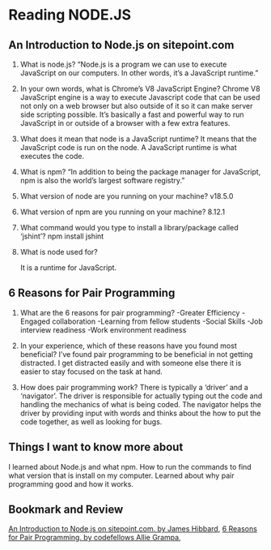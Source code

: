 # Reading NODE.JS

## An Introduction to Node.js on sitepoint.com

1. What is node.js?
“Node.js is a program we can use to execute JavaScript on our computers. In other words, it’s a JavaScript runtime.”
2. In your own words, what is Chrome’s V8 JavaScript Engine?
Chrome V8 JavaScript engine is a way to execute Javascript code that can be used not only on a web browser but also outside of it so it can make server side scripting possible. It’s basically a fast and powerful way to run JavaScript in or outside of a browser with a few extra features.
3. What does it mean that node is a JavaScript runtime?
It means that the JavaScript code is run on the node. A JavaScript runtime is what executes the code.
4. What is npm?
“In addition to being the package manager for JavaScript, npm is also the world’s largest software registry.”
5. What version of node are you running on your machine?
    v18.5.0
6. What version of npm are you running on your machine?
    8.12.1
7. What command would you type to install a library/package called ‘jshint’?
    npm install jshint

8. What is node used for?

    It is a runtime for JavaScript.

## 6 Reasons for Pair Programming

1. What are the 6 reasons for pair programming?
    -Greater Efficiency
    -Engaged collaboration
    -Learning from fellow students
    -Social Skills
    -Job interview readiness
    -Work environment readiness

2. In your experience, which of these reasons have you found most beneficial?
    I’ve found pair programming to be beneficial in not getting distracted. I get distracted easily and with someone else there it is easier to stay focused on the task at hand.

3. How does pair programming work?
    There is typically a ‘driver’ and a ‘navigator’. The driver is responsible for actually typing out the code and handling the mechanics of what is being coded. The navigator helps the driver by providing input with words and thinks about the how to put the code together, as well as looking for bugs.

## Things I want to know more about
I learned about Node.js and what npm. How to run the commands to find what version that is install on my computer. Learned about why pair programming good and how it works.

## Bookmark and Review

[An Introduction to Node.js on sitepoint.com. by James Hibbard](https://www.sitepoint.com/an-introduction-to-node-js/),
[6 Reasons for Pair Programming. by codefellows Allie Grampa](https://www.codefellows.org/blog/6-reasons-for-pair-programming/),
